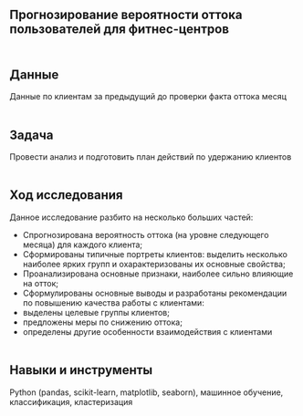 ## Прогнозирование вероятности оттока пользователей для фитнес-центров<br><br>

## Данные

Данные по клиентам за предыдущий до проверки факта оттока месяц<br><br>

## Задача

Провести анализ и подготовить план действий по удержанию клиентов<br><br>

## Ход исследования

Данное исследование разбито на несколько больших частей:
<br>
- Спрогнозирована вероятность оттока (на уровне следующего месяца) для каждого клиента;
- Сформированы типичные портреты клиентов: выделить несколько наиболее ярких групп и охарактеризованы их основные свойства;
- Проанализирована основные признаки, наиболее сильно влияющие на отток;
- Сформулированы основные выводы и разработаны рекомендации по повышению качества работы с клиентами:
 - выделены целевые группы клиентов;
 - предложены меры по снижению оттока;
 - определены другие особенности взаимодействия с клиентами<br><br>

## Навыки и инструменты
Python (pandas, scikit-learn, matplotlib, seaborn), машинное обучение, классификация, кластеризация
